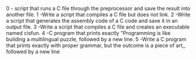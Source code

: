 0 - script that runs a C file through the preprocessor and save the result into another file.
1 -Write a script that compiles a C file but does not link.
2 -Write a script that generates the assembly code of a C code and save it in an output file.
3 -Write a script that compiles a C file and creates an executable named cisfun.
4 -C program that prints exactly "Programming is like building a multilingual puzzle, followed by a new line.
5 -Write a C program that prints exactly with proper grammar, but the outcome is a piece of art,, followed by a new line
